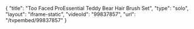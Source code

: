{
    "title": "Too Faced ProEssential Teddy Bear Hair Brush Set",
    "type": "solo",
    "layout": "iframe-static",
    "videoId": "99837857",
    "url": "\/tvpembed\/99837857"
}